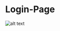 # Login-Page
![alt text]([image.png](https://i.pinimg.com/originals/30/b4/22/30b42242a8b599a978601c26fd472393.png)https://i.pinimg.com/originals/30/b4/22/30b42242a8b599a978601c26fd472393.png)
